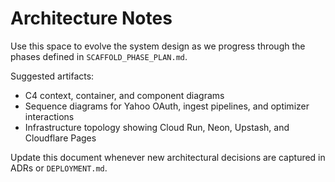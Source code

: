 # Architecture Notes

Use this space to evolve the system design as we progress through the
phases defined in `SCAFFOLD_PHASE_PLAN.md`.

Suggested artifacts:

- C4 context, container, and component diagrams
- Sequence diagrams for Yahoo OAuth, ingest pipelines, and optimizer
  interactions
- Infrastructure topology showing Cloud Run, Neon, Upstash, and
  Cloudflare Pages

Update this document whenever new architectural decisions are captured
in ADRs or `DEPLOYMENT.md`.
